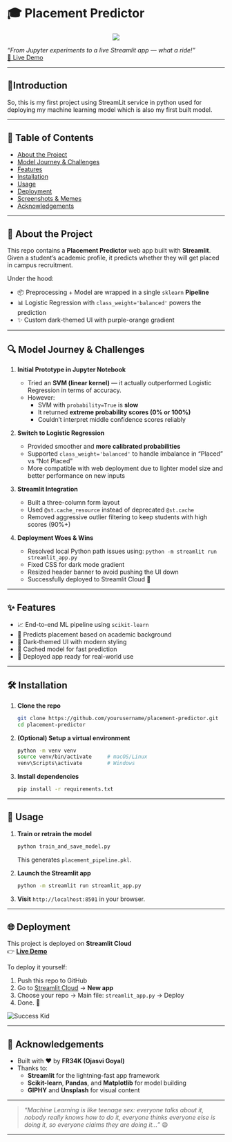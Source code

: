 # 🎓 Placement Predictor

<p align = center><img src = "https://user-images.githubusercontent.com/74038190/226190894-18e959ba-d458-4a94-ac44-790190f2a947.gif" />

*“From Jupyter experiments to a live Streamlit app — what a ride!”*  
[🚀 Live Demo](https://placement-prediction-using-machine-learning-algorithms-cmy2s3s.streamlit.app/)

---

## 🤖Introduction
So, this is my first project using StreamLit service in python used for deploying my machine learning model which is also my first built model.

---

## 📌 Table of Contents

- [About the Project](#about-the-project)  
- [Model Journey & Challenges](#model-journey--challenges)  
- [Features](#features)  
- [Installation](#installation)  
- [Usage](#usage)  
- [Deployment](#deployment)  
- [Screenshots & Memes](#screenshots--memes)  
- [Acknowledgements](#acknowledgements)

---

## 📖 About the Project

This repo contains a **Placement Predictor** web app built with **Streamlit**.  
Given a student’s academic profile, it predicts whether they will get placed in campus recruitment.

Under the hood:
- 📦 Preprocessing + Model are wrapped in a single `sklearn` **Pipeline**
- 📊 Logistic Regression with `class_weight='balanced'` powers the prediction
- ✨ Custom dark-themed UI with purple-orange gradient

---

## 🔍 Model Journey & Challenges

1. **Initial Prototype in Jupyter Notebook**
   - Tried an **SVM (linear kernel)** — it actually outperformed Logistic Regression in terms of accuracy.
   - However:
     - SVM with `probability=True` is **slow**
     - It returned **extreme probability scores (0% or 100%)**
     - Couldn’t interpret middle confidence scores reliably

2. **Switch to Logistic Regression**
   - Provided smoother and **more calibrated probabilities**
   - Supported `class_weight='balanced'` to handle imbalance in “Placed” vs “Not Placed”
   - More compatible with web deployment due to lighter model size and better performance on new inputs

3. **Streamlit Integration**
   - Built a three-column form layout
   - Used `@st.cache_resource` instead of deprecated `@st.cache`
   - Removed aggressive outlier filtering to keep students with high scores (90%+)

4. **Deployment Woes & Wins**
   - Resolved local Python path issues using: `python -m streamlit run streamlit_app.py`
   - Fixed CSS for dark mode gradient
   - Resized header banner to avoid pushing the UI down
   - Successfully deployed to Streamlit Cloud 🎉

---

## ✨ Features

- 📈 End-to-end ML pipeline using `scikit-learn`
- 🧠 Predicts placement based on academic background
- 🎨 Dark-themed UI with modern styling
- 🔁 Cached model for fast prediction
- 🚀 Deployed app ready for real-world use

---

## 🛠️ Installation

1. **Clone the repo**
   ```bash
   git clone https://github.com/yourusername/placement-predictor.git
   cd placement-predictor
   ```

2. **(Optional) Setup a virtual environment**
   ```bash
   python -m venv venv
   source venv/bin/activate     # macOS/Linux
   venv\Scripts\activate        # Windows
   ```

3. **Install dependencies**
   ```bash
   pip install -r requirements.txt
   ```

---

## 🚦 Usage

1. **Train or retrain the model**
   ```bash
   python train_and_save_model.py
   ```
   This generates `placement_pipeline.pkl`.

2. **Launch the Streamlit app**
   ```bash
   python -m streamlit run streamlit_app.py
   ```

3. **Visit** `http://localhost:8501` in your browser.

---

## 🌐 Deployment

This project is deployed on **Streamlit Cloud**  
👉 [**Live Demo**](https://placement-prediction-using-machine-learning-algorithms-cmy2s3s.streamlit.app/)

To deploy it yourself:

1. Push this repo to GitHub  
2. Go to [Streamlit Cloud](https://streamlit.io/cloud) → **New app**  
3. Choose your repo → Main file: `streamlit_app.py` → Deploy  
4. Done. 🎉

![Success Kid](https://media.giphy.com/media/111ebonMs90YLu/giphy.gif)

---

## 🙌 Acknowledgements

- Built with ❤️ by **FR34K (Ojasvi Goyal)**
- Thanks to:
  - **Streamlit** for the lightning-fast app framework
  - **Scikit-learn**, **Pandas**, and **Matplotlib** for model building
  - **GIPHY** and **Unsplash** for visual content

---

> _“Machine Learning is like teenage sex: everyone talks about it, nobody really knows how to do it, everyone thinks everyone else is doing it, so everyone claims they are doing it…”_ 😄

---
